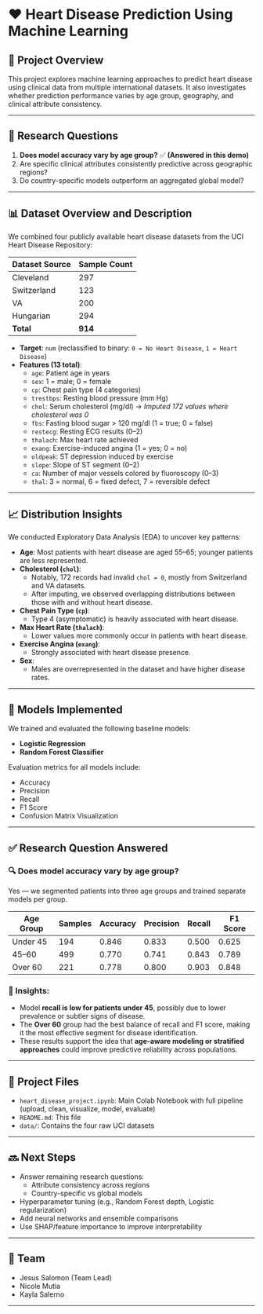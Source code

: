 # ❤️ Heart Disease Prediction Using Machine Learning

## 📌 Project Overview

This project explores machine learning approaches to predict heart disease using clinical data from multiple international datasets. It also investigates whether prediction performance varies by age group, geography, and clinical attribute consistency.

---

## 🧠 Research Questions

1. **Does model accuracy vary by age group?** ✅ **(Answered in this demo)**
2. Are specific clinical attributes consistently predictive across geographic regions?
3. Do country-specific models outperform an aggregated global model?

---

## 📊 Dataset Overview and Description

We combined four publicly available heart disease datasets from the UCI Heart Disease Repository:

| Dataset Source | Sample Count |
|----------------|---------------|
| Cleveland      | 297           |
| Switzerland    | 123           |
| VA             | 200            |
| Hungarian      | 294           |
| **Total**      | **914**       |

- **Target**: `num` (reclassified to binary: `0 = No Heart Disease`, `1 = Heart Disease`)
- **Features (13 total)**:
  - `age`: Patient age in years
  - `sex`: 1 = male; 0 = female
  - `cp`: Chest pain type (4 categories)
  - `trestbps`: Resting blood pressure (mm Hg)
  - `chol`: Serum cholesterol (mg/dl) → *Imputed 172 values where cholesterol was 0*
  - `fbs`: Fasting blood sugar > 120 mg/dl (1 = true; 0 = false)
  - `restecg`: Resting ECG results (0–2)
  - `thalach`: Max heart rate achieved
  - `exang`: Exercise-induced angina (1 = yes; 0 = no)
  - `oldpeak`: ST depression induced by exercise
  - `slope`: Slope of ST segment (0–2)
  - `ca`: Number of major vessels colored by fluoroscopy (0–3)
  - `thal`: 3 = normal, 6 = fixed defect, 7 = reversible defect

---

## 📈 Distribution Insights

We conducted Exploratory Data Analysis (EDA) to uncover key patterns:

- **Age**: Most patients with heart disease are aged 55–65; younger patients are less represented.
- **Cholesterol (`chol`)**:
  - Notably, 172 records had invalid `chol = 0`, mostly from Switzerland and VA datasets.
  - After imputing, we observed overlapping distributions between those with and without heart disease.
- **Chest Pain Type (`cp`)**:
  - Type 4 (asymptomatic) is heavily associated with heart disease.
- **Max Heart Rate (`thalach`)**:
  - Lower values more commonly occur in patients with heart disease.
- **Exercise Angina (`exang`)**:
  - Strongly associated with heart disease presence.
- **Sex**:
  - Males are overrepresented in the dataset and have higher disease rates.

---

## 🤖 Models Implemented

We trained and evaluated the following baseline models:

- **Logistic Regression**
- **Random Forest Classifier**

Evaluation metrics for all models include:

- Accuracy
- Precision
- Recall
- F1 Score
- Confusion Matrix Visualization

---

## ✅ Research Question Answered

### 🔍 Does model accuracy vary by age group?

Yes — we segmented patients into three age groups and trained separate models per group.

| Age Group | Samples | Accuracy | Precision | Recall | F1 Score |
|-----------|---------|----------|-----------|--------|----------|
| Under 45  | 194     | 0.846    | 0.833     | 0.500  | 0.625    |
| 45–60     | 499     | 0.770    | 0.741     | 0.843  | 0.789    |
| Over 60   | 221     | 0.778    | 0.800     | 0.903  | 0.848    |

### 🧠 Insights:

- Model **recall is low for patients under 45**, possibly due to lower prevalence or subtler signs of disease.
- The **Over 60** group had the best balance of recall and F1 score, making it the most effective segment for disease identification.
- These results support the idea that **age-aware modeling or stratified approaches** could improve predictive reliability across populations.

---

## 📁 Project Files

- `heart_disease_project.ipynb`: Main Colab Notebook with full pipeline (upload, clean, visualize, model, evaluate)
- `README.md`: This file
- `data/`: Contains the four raw UCI datasets

---

## 🔜 Next Steps

- Answer remaining research questions:
  - Attribute consistency across regions
  - Country-specific vs global models
- Hyperparameter tuning (e.g., Random Forest depth, Logistic regularization)
- Add neural networks and ensemble comparisons
- Use SHAP/feature importance to improve interpretability

---

## 👥 Team

- Jesus Salomon (Team Lead)
- Nicole Mutia
- Kayla Salerno

---
